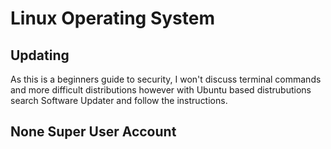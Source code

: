 # Linux Operating System

## Updating



As this is a beginners guide to security, I won't discuss terminal commands and more difficult distributions however with Ubuntu based distrubutions search Software Updater and follow the instructions.

## None Super User Account





